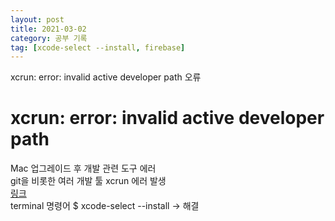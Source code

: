 ```yaml
---
layout: post
title: 2021-03-02
category: 공부 기록
tag: [xcode-select --install, firebase]
---
```


xcrun: error: invalid active developer path 오류<br>

# xcrun: error: invalid active developer path 

Mac 업그레이드 후 개발 관련 도구 에러<br>
git을 비롯한 여러 개발 툴 xcrun 에러 발생<br>
[링크](https://www.hahwul.com/2019/11/18/how-to-fix-xcrun-error-after-macos-update/)<br>
terminal 명령어 $ xcode-select --install -> 해결<br>


